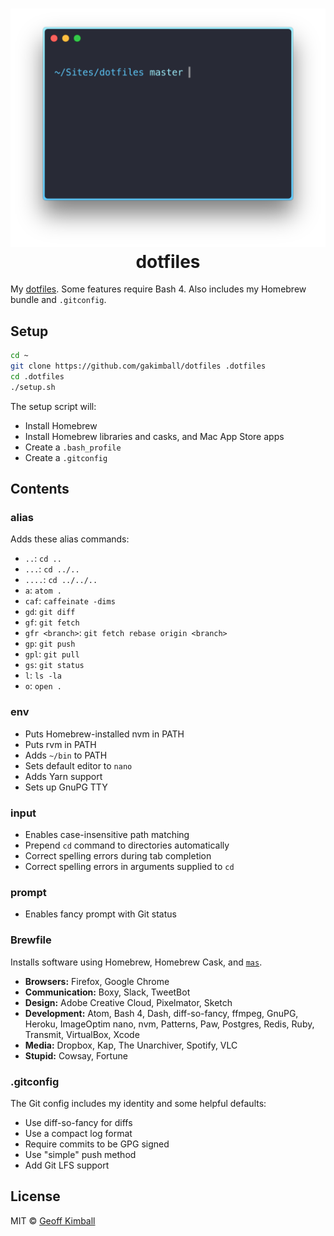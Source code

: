 <h1 align="center">
  <img width="543" src="https://raw.githubusercontent.com/gakimball/dotfiles/master/assets/screenshot.png" alt="">
  <br>
  dotfiles
</h1>

My [dotfiles](https://medium.com/@webprolific/getting-started-with-dotfiles-43c3602fd789#.abz8qz21x). Some features require Bash 4. Also includes my Homebrew bundle and `.gitconfig`.

## Setup

```bash
cd ~
git clone https://github.com/gakimball/dotfiles .dotfiles
cd .dotfiles
./setup.sh
```

The setup script will:

- Install Homebrew
- Install Homebrew libraries and casks, and Mac App Store apps
- Create a `.bash_profile`
- Create a `.gitconfig`

## Contents

### alias

Adds these alias commands:

- `..`: `cd ..`
- `...`: `cd ../..`
- `....`: `cd ../../..`
- `a`: `atom .`
- `caf`: `caffeinate -dims`
- `gd`: `git diff`
- `gf`: `git fetch`
- `gfr <branch>`: `git fetch rebase origin <branch>`
- `gp`: `git push`
- `gpl`: `git pull`
- `gs`: `git status`
- `l`: `ls -la`
- `o`: `open .`

### env

- Puts Homebrew-installed nvm in PATH
- Puts rvm in PATH
- Adds `~/bin` to PATH
- Sets default editor to `nano`
- Adds Yarn support
- Sets up GnuPG TTY

### input

- Enables case-insensitive path matching
- Prepend `cd` command to directories automatically
- Correct spelling errors during tab completion
- Correct spelling errors in arguments supplied to `cd`

### prompt

- Enables fancy prompt with Git status

### Brewfile

Installs software using Homebrew, Homebrew Cask, and [`mas`](https://github.com/mas-cli/mas).

- **Browsers:** Firefox, Google Chrome
- **Communication:** Boxy, Slack, TweetBot
- **Design:** Adobe Creative Cloud, Pixelmator, Sketch
- **Development:** Atom, Bash 4, Dash, diff-so-fancy, ffmpeg, GnuPG, Heroku, ImageOptim nano, nvm, Patterns, Paw, Postgres, Redis, Ruby, Transmit, VirtualBox, Xcode
- **Media:** Dropbox, Kap, The Unarchiver, Spotify, VLC
- **Stupid:** Cowsay, Fortune

### .gitconfig

The Git config includes my identity and some helpful defaults:

- Use diff-so-fancy for diffs
- Use a compact log format
- Require commits to be GPG signed
- Use "simple" push method
- Add Git LFS support

## License

MIT &copy; [Geoff Kimball](http://geoffkimball.com)
